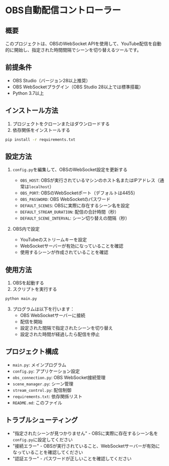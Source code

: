 # OBS自動配信コントローラー

## 概要
このプロジェクトは、OBSのWebSocket APIを使用して、YouTube配信を自動的に開始し、指定された時間間隔でシーンを切り替えるツールです。

## 前提条件
- OBS Studio（バージョン28以上推奨）
- OBS WebSocketプラグイン（OBS Studio 28以上では標準搭載）
- Python 3.7以上

## インストール方法
1. プロジェクトをクローンまたはダウンロードする
2. 依存関係をインストールする
```bash
pip install -r requirements.txt
```

## 設定方法
1. `config.py`を編集して、OBSのWebSocket設定を更新する
   - `OBS_HOST`: OBSが実行されているマシンのホスト名またはIPアドレス（通常は`localhost`）
   - `OBS_PORT`: OBSのWebSocketポート（デフォルトは4455）
   - `OBS_PASSWORD`: OBS WebSocketのパスワード
   - `DEFAULT_SCENES`: OBSに実際に存在するシーン名を設定
   - `DEFAULT_STREAM_DURATION`: 配信の合計時間（秒）
   - `DEFAULT_SCENE_INTERVAL`: シーン切り替えの間隔（秒）

2. OBS内で設定
   - YouTubeのストリームキーを設定
   - WebSocketサーバーが有効になっていることを確認
   - 使用するシーンが作成されていることを確認

## 使用方法
1. OBSを起動する
2. スクリプトを実行する
```bash
python main.py
```

3. プログラムは以下を行います：
   - OBS WebSocketサーバーに接続
   - 配信を開始
   - 設定された間隔で指定されたシーンを切り替え
   - 設定された時間が経過したら配信を停止

## プロジェクト構成
- `main.py`: メインプログラム
- `config.py`: アプリケーション設定
- `obs_connection.py`: OBS WebSocket接続管理
- `scene_manager.py`: シーン管理
- `stream_control.py`: 配信制御
- `requirements.txt`: 依存関係リスト
- `README.md`: このファイル

## トラブルシューティング
- "指定されたシーンが見つかりません" - OBSに実際に存在するシーン名を`config.py`に設定してください
- "接続エラー" - OBSが実行されていること、WebSocketサーバーが有効になっていることを確認してください
- "認証エラー" - パスワードが正しいことを確認してください 